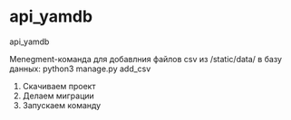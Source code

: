 #  api_yamdb
api_yamdb

Menegment-команда для добавлния файлов csv из /static/data/ в базу данных:
python3 manage.py add_csv
1. Скачиваем проект
2. Делаем миграции
3. Запускаем команду
